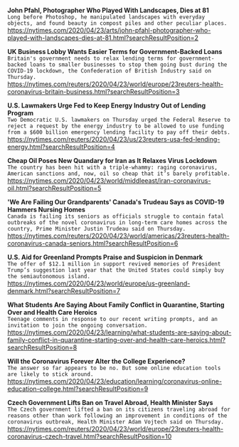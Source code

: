 **John Pfahl, Photographer Who Played With Landscapes, Dies at 81**\
`Long before Photoshop, he manipulated landscapes with everyday objects, and found beauty in compost piles and other peculiar places.`\
https://nytimes.com/2020/04/23/arts/john-pfahl-photographer-who-played-with-landscapes-dies-at-81.html?searchResultPosition=2

**UK Business Lobby Wants Easier Terms for Government-Backed Loans**\
`Britain's government needs to relax lending terms for government-backed loans to smaller businesses to stop them going bust during the COVID-19 lockdown, the Confederation of British Industry said on Thursday.`\
https://nytimes.com/reuters/2020/04/23/world/europe/23reuters-health-coronavirus-britain-business.html?searchResultPosition=3

**U.S. Lawmakers Urge Fed to Keep Energy Industry Out of Lending Program**\
`Two Democratic U.S. lawmakers on Thursday urged the Federal Reserve to reject a request by the energy industry to be allowed to use funding from a $600 billion emergency lending facility to pay off their debts.`\
https://nytimes.com/reuters/2020/04/23/us/23reuters-usa-fed-lending-energy.html?searchResultPosition=4

**Cheap Oil Poses New Quandary for Iran as It Relaxes Virus Lockdown**\
`The country has been hit with a triple-whammy: raging coronavirus, American sanctions and, now, oil so cheap that it’s barely profitable.`\
https://nytimes.com/2020/04/23/world/middleeast/iran-coronavirus-oil.html?searchResultPosition=5

**'We Are Failing Our Grandparents' Canada's Trudeau Says as COVID-19 Hammers Nursing Homes**\
`Canada is failing its seniors as officials struggle to contain fatal outbreaks of the novel coronavirus in long-term care homes across the country, Prime Minister Justin Trudeau said on Thursday.`\
https://nytimes.com/reuters/2020/04/23/world/americas/23reuters-health-coronavirus-canada-seniors.html?searchResultPosition=6

**U.S. Aid for Greenland Prompts Praise and Suspicion in Denmark**\
`The offer of $12.1 million in support revived memories of President Trump’s suggestion last year that the United States could simply buy the semiautonomous island.`\
https://nytimes.com/2020/04/23/world/europe/us-greenland-denmark.html?searchResultPosition=7

**What Students Are Saying About Family Conflict in Quarantine, Starting Over and Health Care Heroics**\
`Teenage comments in response to our recent writing prompts, and an invitation to join the ongoing conversation.`\
https://nytimes.com/2020/04/23/learning/what-students-are-saying-about-family-conflict-in-quarantine-starting-over-and-health-care-heroics.html?searchResultPosition=8

**Will the Coronavirus Forever Alter the College Experience?**\
`The answer so far appears to be no. But some online education tools are likely to stick around.`\
https://nytimes.com/2020/04/23/education/learning/coronavirus-online-education-college.html?searchResultPosition=9

**Czech Government Lifts Ban on Travel Abroad, Health Minister Says**\
`The Czech government lifted a ban on its citizens traveling abroad for reasons other than work following an improvement in conditions of the coronavirus outbreak, Health Minister Adam Vojtech said on Thursday.`\
https://nytimes.com/reuters/2020/04/23/world/europe/23reuters-health-coronavirus-czech-travel.html?searchResultPosition=10

